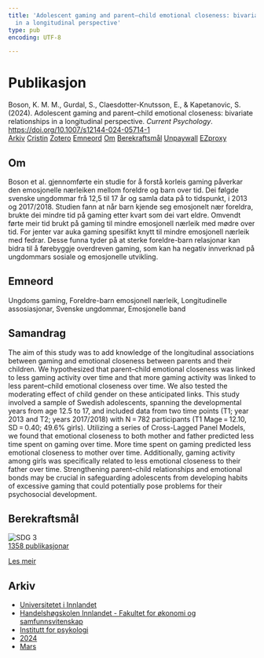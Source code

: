 ```yaml
---
title: 'Adolescent gaming and parent–child emotional closeness: bivariate relationships
  in a longitudinal perspective'
type: pub
encoding: UTF-8

---
```

<h1>Publikasjon</h1>
<article id="csl-bib-container-W87672XP" class="csl-bib-container">
  <div class="csl-bib-body"> <div class="csl-entry">Boson, K. M. M., Gurdal, S., Claesdotter-Knutsson, E., &#38; Kapetanovic, S. (2024). Adolescent gaming and parent–child emotional closeness: bivariate relationships in a longitudinal perspective. <i>Current Psychology</i>. <a href="https://doi.org/10.1007/s12144-024-05714-1">https://doi.org/10.1007/s12144-024-05714-1</a></div> </div>
  <div class="csl-bib-buttons">
    <a href="#taxonomy-article-W87672XP" alt="archive" class="csl-bib-button">Arkiv</a>
    <a href="https://app.cristin.no/results/show.jsf?id=2251518" alt="Cristin" class="csl-bib-button">Cristin</a>
    <a href="http://zotero.org/groups/5881554/items/W87672XP" alt="Zotero" class="csl-bib-button">Zotero</a>
    <a href="#keywords-article-W87672XP" alt="keywords" class="csl-bib-button">Emneord</a>
    <a href="#about-article-W87672XP" alt="about_pub" class="csl-bib-button">Om</a>
    <a href="#sdg-article-W87672XP" alt="sdg" class="csl-bib-button">Berekraftsmål</a>
    <a href="https://link.springer.com/content/pdf/10.1007/s12144-024-05714-1.pdf" alt="Unpaywall" class="csl-bib-button">Unpaywall</a>
    <a href="https://link.springer.com/content/pdf/10.1007/s12144-024-05714-1.pdf" alt="EZproxy" class="csl-bib-button">EZproxy</a>
  </div>
  <div id="csl-bib-meta-container-W87672XP"></div>
</article>
<div id="csl-bib-meta-W87672XP" class="csl-bib-meta">
  <article id="about-article-W87672XP" class="about_pub-article">
    <h1>Om</h1>
    Boson et al. gjennomførte ein studie for å forstå korleis gaming påverkar den emosjonelle nærleiken mellom foreldre og barn over tid. Dei følgde svenske ungdommar frå 12,5 til 17 år og samla data på to tidspunkt, i 2013 og 2017/2018. Studien fann at når barn kjende seg emosjonelt nær foreldra, brukte dei mindre tid på gaming etter kvart som dei vart eldre. Omvendt førte meir tid brukt på gaming til mindre emosjonell nærleik med mødre over tid. For jenter var auka gaming spesifikt knytt til mindre emosjonell nærleik med fedrar. Desse funna tyder på at sterke foreldre-barn relasjonar kan bidra til å førebyggje overdreven gaming, som kan ha negativ innverknad på ungdommars sosiale og emosjonelle utvikling.
  </article>
  <article id="keywords-article-W87672XP" class="keywords-article">
    <h1>Emneord</h1>
    Ungdoms gaming, Foreldre-barn emosjonell nærleik, Longitudinelle assosiasjonar, Svenske ungdommar, Emosjonelle band
  </article>
  <article id="abstract-article-W87672XP" class="abstract-article">
    <h1>Samandrag</h1>
    The aim of this study was to add knowledge of the longitudinal associations between gaming and emotional closeness between parents and their children. We hypothesized that parent–child emotional closeness was linked to less gaming activity over time and that more gaming activity was linked to less parent–child emotional closeness over time. We also tested the moderating effect of child gender on these anticipated links. This study involved a sample of Swedish adolescents, spanning the developmental years from age 12.5 to 17, and included data from two time points (T1; year 2013 and T2; years 2017/2018) with N = 782 participants (T1 Mage = 12.10, SD = 0.40; 49.6% girls). Utilizing a series of Cross-Lagged Panel Models, we found that emotional closeness to both mother and father predicted less time spent on gaming over time. More time spent on gaming predicted less emotional closeness to mother over time. Additionally, gaming activity among girls was specifically related to less emotional closeness to their father over time. Strengthening parent–child relationships and emotional bonds may be crucial in safeguarding adolescents from developing habits of excessive gaming that could potentially pose problems for their psychosocial development.
  </article>
  <article id="sdg-article-W87672XP" class="sdg-article">
    <h1>Berekraftsmål</h1>
    <div class="sdg-container"><div id="sdg3" class="sdg">
        <img src="{{< params subfolder >}}images/sdg/sdg03_nn.png" class="image" alt="SDG 3">
        <div class="sdg-overlay">
          <a href="{{< params subfolder >}}nn/archive/?sdg=3#archive" class="sdg-publication-count"><span>1358</span> publikasjonar</a>
          <p><a href="https://fn.no/om-fn/fns-baerekraftsmaal/god-helse-og-livskvalitet?lang=nno-NO" class="sdg-read-more">Les meir</a></p>
        </div>
      </div></div>
  </article>
  <article id="taxonomy-article-W87672XP" class="taxonomy-article">
    <h1>Arkiv</h1>
    <ul>
      <li><a href="{{< params subfolder >}}nn/archive/?key=3DCRN523">Universitetet i Innlandet</a></li>
      <li><a href="{{< params subfolder >}}nn/archive/?key=DU8Q9LN9">Handelshøgskolen Innlandet - Fakultet for økonomi og samfunnsvitenskap</a></li>
      <li><a href="{{< params subfolder >}}nn/archive/?key=KTD9NXA8">Institutt for psykologi</a></li>
      <li><a href="{{< params subfolder >}}nn/archive/?key=LS3MUAPD">2024</a></li>
      <li><a href="{{< params subfolder >}}nn/archive/?key=8SBRM8D5">Mars</a></li>
    </ul>
  </article>
</div>
